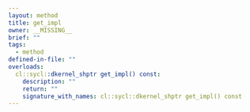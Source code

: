 ```yaml
---
layout: method
title: get_impl
owner: __MISSING__
brief: ""
tags:
  - method
defined-in-file: ""
overloads:
  cl::sycl::dkernel_shptr get_impl() const:
    description: ""
    return: ""
    signature_with_names: cl::sycl::dkernel_shptr get_impl() const
---
```

